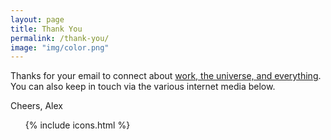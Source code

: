 ```yaml
---
layout: page
title: Thank You
permalink: /thank-you/
image: "img/color.png"
---
```


Thanks for your email to connect about [work, the universe, and everything](https://www.youtube.com/watch?v=aboZctrHfK8). You can also keep in touch via the various internet media below.

Cheers, Alex

<ul class="c-nav__list c-nav__list--icons">
  {% include icons.html %}
</ul>
<!-- @TODO Replace header__social class. Not semantic. -->

